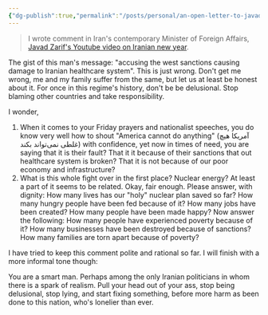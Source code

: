 ```yaml
---
{"dg-publish":true,"permalink":"/posts/personal/an-open-letter-to-javad-zarif/","created":"2023-08-28T20:47:12.000+08:00","updated":"2023-08-28T20:47:12.000+08:00"}
---
```



> I wrote comment in Iran's contemporary Minister of Foreign Affairs, [Javad
> Zarif](https://en.wikipedia.org/wiki/Mohammad_Javad_Zarif)['s Youtube video on Iranian new year](https://www.youtube.com/watch?v=6kvHXONWXKc).

The gist of this man's message: "accusing the west sanctions causing damage to Iranian healthcare system". This is just wrong. Don't get me wrong, me and my family suffer from the same, but let us at least be honest about it. For once in this regime's history, don't be be delusional. Stop blaming other countries and take responsibility.

I wonder, 

1. When it comes to your Friday prayers and nationalist speeches, you do know very well how to shout "America cannot do anything" (آمریکا هیچ غلطی نمی‌تواند بکند) with confidence, yet now in times of need, you are saying that it is their fault? That it it because of their sanctions that out healthcare system is broken? That it is not because of our poor economy and infrastructure? 
2.  What is this whole fight over in the first place? Nuclear energy? At least a part of it seems to be related. Okay, fair enough. Please answer, with dignity: How many lives has our "holy" nuclear plan saved so far? How many hungry people have been fed because of it? How many jobs have been created? How many people have been made happy? Now answer the following: How many people have experienced poverty because of it? How many businesses have been destroyed because of sanctions? How many families are torn apart because of poverty?

I have tried to keep this comment polite and rational so far. I will finish with a more informal
tone though: 

You are a smart man. Perhaps among the only Iranian politicians in whom there is a spark of realism. Pull your head out of your ass, stop being delusional, stop lying, and start fixing something, before more harm as been done to this nation, who's lonelier than ever.
